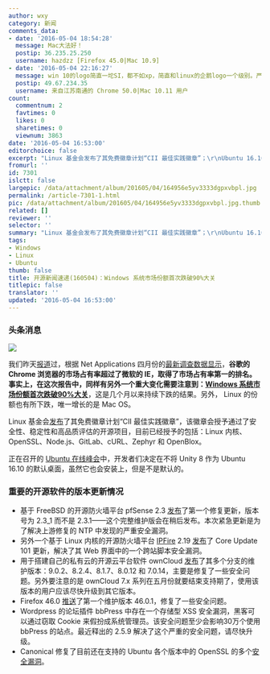 ```yaml
---
author: wxy
category: 新闻
comments_data:
- date: '2016-05-04 18:54:28'
  message: Mac大法好！
  postip: 36.235.25.250
  username: hazdzz [Firefox 45.0|Mac 10.9]
- date: '2016-05-04 22:16:27'
  message: win 10的logo简直一坨SI，都不如xp，简直和linux的企鹅logo一个级别。严重怀疑这个logo不是设计师设计的是程序员画的。
  postip: 49.67.234.35
  username: 来自江苏南通的 Chrome 50.0|Mac 10.11 用户
count:
  commentnum: 2
  favtimes: 0
  likes: 0
  sharetimes: 0
  viewnum: 3863
date: '2016-05-04 16:53:00'
editorchoice: false
excerpt: "Linux 基金会发布了其免费徽章计划“CII 最佳实践徽章”；\r\nUbuntu 16.10 中默认桌面不会使用 Unity 8"
fromurl: ''
id: 7301
islctt: false
largepic: /data/attachment/album/201605/04/164956e5yv3333dgpxvbpl.jpg
permalink: /article-7301-1.html
pic: /data/attachment/album/201605/04/164956e5yv3333dgpxvbpl.jpg.thumb.jpg
related: []
reviewer: ''
selector: ''
summary: "Linux 基金会发布了其免费徽章计划“CII 最佳实践徽章”；\r\nUbuntu 16.10 中默认桌面不会使用 Unity 8"
tags:
- Windows
- Linux
- Ubuntu
thumb: false
title: 开源新闻速递(160504)：Windows 系统市场份额首次跌破90%大关
titlepic: false
translator: ''
updated: '2016-05-04 16:53:00'
---
```


### 头条消息


![](/data/attachment/album/201605/04/164956e5yv3333dgpxvbpl.jpg)


我们昨天[报道](/article-7295-1.html)过，根据 Net Applications 四月份的[最新调查数据显示](http://marketshare.hitslink.com/browser-market-share.aspx?qprid=1&qpcustomb=0)，**谷歌的 Chrome 浏览器的市场占有率超过了微软的 IE，取得了市场占有率第一的排名。事实上，在这次报告中，同样有另外一个重大变化需要注意到：[Windows 系统市场份额首次跌破90%大关](/article-7298-1.html)**，这是几个月以来持续下跌的结果。另外， Linux 的份额也有所下跌，唯一增长的是 Mac OS。


Linux 基金会[发布](http://www.linuxfoundation.org/news-media/announcements/2016/05/free-badge-program-signals-what-open-source-projects-meet-criteria)了其免费徽章计划“CII 最佳实践徽章”，该徽章会授予通过了安全性、稳定性和高品质评估的开源项目，目前已经授予的包括：Linux 内核、OpenSSL、Node.js、GitLab、cURL、Zephyr 和 OpenBlox。


正在召开的 [Ubuntu 在线峰会](http://summit.ubuntu.com/uos-1605/meeting/22663/ubuntu-online-summit-opening-plenary/)中，开发者们决定在不将 Unity 8 作为 Ubuntu 16.10 的默认桌面，虽然它也会安装上，但是不是默认的。


### 重要的开源软件的版本更新情况


* 基于 FreeBSD 的开源防火墙平台 pfSense 2.3 [发布](https://blog.pfsense.org/?p=2045#)了第一个修复更新，版本号为 2.3\_1 而不是 2.3.1——这个完整维护版会在稍后发布。本次紧急更新是为了解决上游修复的 NTP 中发现的严重安全漏洞。
* 另外一个基于 Linux 内核的开源防火墙平台 [IPFire](http://www.ipfire.org/) 2.19 [发布](http://www.ipfire.org/news/ipfire-2-19-core-update-101-released)了 Core Update 101 更新，解决了其 Web 界面中的一个跨站脚本安全漏洞。
* 用于搭建自己的私有云的开源云平台软件 ownCloud [发布](https://owncloud.com/blog-owncloud-9-0-2-8-2-4-8-1-7-8-0-12-7-0-14-available/)了其多个分支的维护版本：9.0.2、8.2.4、8.1.7、8.0.12 和 7.0.14，主要是修复了一些安全问题。另外要注意的是 ownCloud 7.x 系列在五月份就要结束支持期了，使用该版本的用户应该尽快升级到其它版本。
* Firefox 46.0 [推送](https://www.mozilla.org/en-US/firefox/46.0.1/releasenotes/)了第一个维护版本 46.0.1，修复了一些安全问题。
* Wordpress 的论坛插件 bbPress 中存在一个存储型 XSS 安全漏洞，黑客可以通过窃取 Cookie 来假扮成系统管理员。该安全问题至少会影响30万个使用 bbPress 的站点。最近释出的 2.5.9 解决了这个严重的安全问题，请尽快升级。
* Canonical 修复了目前还在支持的 Ubuntu 各个版本中的 OpenSSL 的多个[安全漏洞](http://www.ubuntu.com/usn/usn-2959-1/)。
